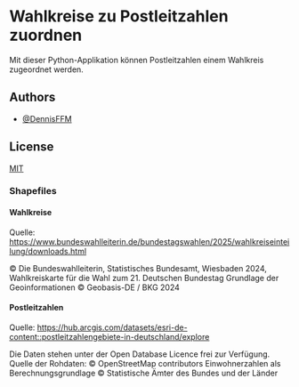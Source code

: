 
# Wahlkreise zu Postleitzahlen zuordnen

Mit dieser Python-Applikation können Postleitzahlen einem Wahlkreis zugeordnet werden.


## Authors

- [@DennisFFM](https://github.com/DennisFFM)


## License
[MIT](https://choosealicense.com/licenses/mit/)

### Shapefiles
#### Wahlkreise
Quelle: https://www.bundeswahlleiterin.de/bundestagswahlen/2025/wahlkreiseinteilung/downloads.html 

© Die Bundeswahlleiterin, Statistisches Bundesamt, Wiesbaden 2024,
Wahlkreiskarte für die Wahl zum 21. Deutschen Bundestag
Grundlage der Geoinformationen © Geobasis-DE / BKG 2024

#### Postleitzahlen
Quelle: https://hub.arcgis.com/datasets/esri-de-content::postleitzahlengebiete-in-deutschland/explore 

Die Daten stehen unter der Open Database Licence frei zur Verfügung. Quelle der Rohdaten: © OpenStreetMap contributors
Einwohnerzahlen als Berechnungsgrundlage © Statistische Ämter des Bundes und der Länder

